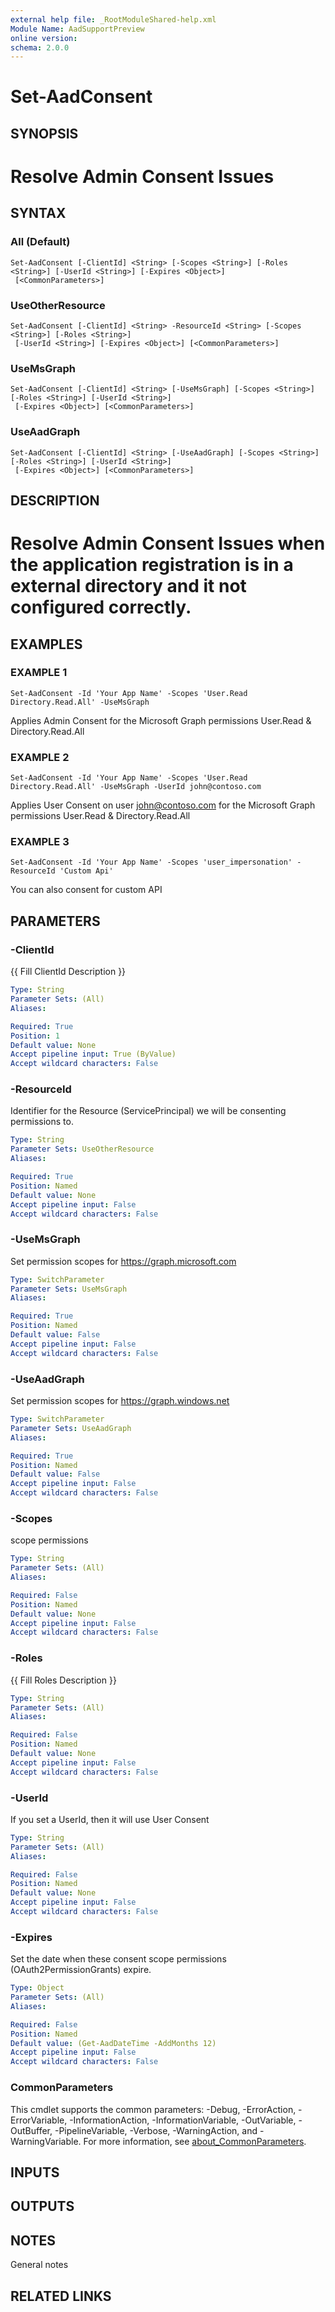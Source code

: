```yaml
---
external help file: _RootModuleShared-help.xml
Module Name: AadSupportPreview
online version:
schema: 2.0.0
---
```


# Set-AadConsent

## SYNOPSIS
# Resolve Admin Consent Issues

## SYNTAX

### All (Default)
```
Set-AadConsent [-ClientId] <String> [-Scopes <String>] [-Roles <String>] [-UserId <String>] [-Expires <Object>]
 [<CommonParameters>]
```

### UseOtherResource
```
Set-AadConsent [-ClientId] <String> -ResourceId <String> [-Scopes <String>] [-Roles <String>]
 [-UserId <String>] [-Expires <Object>] [<CommonParameters>]
```

### UseMsGraph
```
Set-AadConsent [-ClientId] <String> [-UseMsGraph] [-Scopes <String>] [-Roles <String>] [-UserId <String>]
 [-Expires <Object>] [<CommonParameters>]
```

### UseAadGraph
```
Set-AadConsent [-ClientId] <String> [-UseAadGraph] [-Scopes <String>] [-Roles <String>] [-UserId <String>]
 [-Expires <Object>] [<CommonParameters>]
```

## DESCRIPTION
# Resolve Admin Consent Issues when the application registration is in a external directory and it not configured correctly.

## EXAMPLES

### EXAMPLE 1
```
Set-AadConsent -Id 'Your App Name' -Scopes 'User.Read Directory.Read.All' -UseMsGraph
```

Applies Admin Consent for the Microsoft Graph permissions User.Read & Directory.Read.All

### EXAMPLE 2
```
Set-AadConsent -Id 'Your App Name' -Scopes 'User.Read Directory.Read.All' -UseMsGraph -UserId john@contoso.com
```

Applies User Consent on user john@contoso.com for the Microsoft Graph permissions User.Read & Directory.Read.All

### EXAMPLE 3
```
Set-AadConsent -Id 'Your App Name' -Scopes 'user_impersonation' -ResourceId 'Custom Api'
```

You can also consent for custom API

## PARAMETERS

### -ClientId
{{ Fill ClientId Description }}

```yaml
Type: String
Parameter Sets: (All)
Aliases:

Required: True
Position: 1
Default value: None
Accept pipeline input: True (ByValue)
Accept wildcard characters: False
```

### -ResourceId
Identifier for the Resource (ServicePrincipal) we will be consenting permissions to.

```yaml
Type: String
Parameter Sets: UseOtherResource
Aliases:

Required: True
Position: Named
Default value: None
Accept pipeline input: False
Accept wildcard characters: False
```

### -UseMsGraph
Set permission scopes for https://graph.microsoft.com

```yaml
Type: SwitchParameter
Parameter Sets: UseMsGraph
Aliases:

Required: True
Position: Named
Default value: False
Accept pipeline input: False
Accept wildcard characters: False
```

### -UseAadGraph
Set permission scopes for https://graph.windows.net

```yaml
Type: SwitchParameter
Parameter Sets: UseAadGraph
Aliases:

Required: True
Position: Named
Default value: False
Accept pipeline input: False
Accept wildcard characters: False
```

### -Scopes
scope permissions

```yaml
Type: String
Parameter Sets: (All)
Aliases:

Required: False
Position: Named
Default value: None
Accept pipeline input: False
Accept wildcard characters: False
```

### -Roles
{{ Fill Roles Description }}

```yaml
Type: String
Parameter Sets: (All)
Aliases:

Required: False
Position: Named
Default value: None
Accept pipeline input: False
Accept wildcard characters: False
```

### -UserId
If you set a UserId, then it will use User Consent

```yaml
Type: String
Parameter Sets: (All)
Aliases:

Required: False
Position: Named
Default value: None
Accept pipeline input: False
Accept wildcard characters: False
```

### -Expires
Set the date when these consent scope permissions (OAuth2PermissionGrants) expire.

```yaml
Type: Object
Parameter Sets: (All)
Aliases:

Required: False
Position: Named
Default value: (Get-AadDateTime -AddMonths 12)
Accept pipeline input: False
Accept wildcard characters: False
```

### CommonParameters
This cmdlet supports the common parameters: -Debug, -ErrorAction, -ErrorVariable, -InformationAction, -InformationVariable, -OutVariable, -OutBuffer, -PipelineVariable, -Verbose, -WarningAction, and -WarningVariable. For more information, see [about_CommonParameters](http://go.microsoft.com/fwlink/?LinkID=113216).

## INPUTS

## OUTPUTS

## NOTES
General notes

## RELATED LINKS
